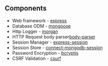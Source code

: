 ## Components

- Web framework - [express](http://expressjs.com/)
- Database ODM - [mongoose](https://mongoosejs.com/)
- Http Logger - [morgan](https://www.npmjs.com/package/morgan)
- HTTP Request body parser[body-parser](https://www.npmjs.com/package/body-parser)
- Session Manager - [express-session](https://www.npmjs.com/package/express-session)
- Session Store - [connect-mongodb-session](https://www.npmjs.com/package/connect-mongodb-session)
- Password Encryption - [bcryptjs](https://www.npmjs.com/package/bcryptjs)
- CSRF Validation - [csurf](https://www.npmjs.com/package/csurf)
